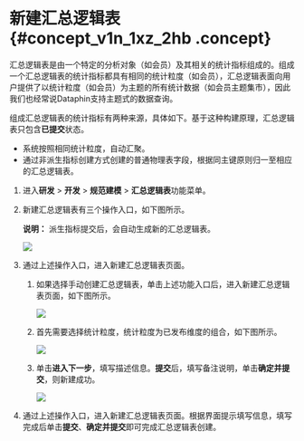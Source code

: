 # 新建汇总逻辑表 {#concept_v1n_1xz_2hb .concept}

汇总逻辑表是由一个特定的分析对象（如会员）及其相关的统计指标组成的。组成一个汇总逻辑表的统计指标都具有相同的统计粒度（如会员），汇总逻辑表面向用户提供了以统计粒度（如会员）为主题的所有统计数据（如会员主题集市），因此我们也经常说Dataphin支持主题式的数据查询。

组成汇总逻辑表的统计指标有两种来源，具体如下。基于这种构建原理，汇总逻辑表只包含**已提交**状态。

-   系统按照相同统计粒度，自动汇聚。
-   通过非派生指标创建方式创建的普通物理表字段，根据同主键原则归一至相应的汇总逻辑表。

1.  进入**研发** \> **开发** \> **规范建模** \> **汇总逻辑表**功能菜单。
2.  新建汇总逻辑表有三个操作入口，如下图所示。

    **说明：** 派生指标提交后，会自动生成新的汇总逻辑表。

    ![](http://static-aliyun-doc.oss-cn-hangzhou.aliyuncs.com/assets/img/149427/155599249141741_zh-CN.png)

3.  通过上述操作入口，进入新建汇总逻辑表页面。
    1.  如果选择手动创建汇总逻辑表，单击上述功能入口后，进入新建汇总逻辑表页面，如下图所示。

        ![](http://static-aliyun-doc.oss-cn-hangzhou.aliyuncs.com/assets/img/149427/155599249141489_zh-CN.png)

    2.  首先需要选择统计粒度，统计粒度为已发布维度的组合，如下图所示。

        ![](http://static-aliyun-doc.oss-cn-hangzhou.aliyuncs.com/assets/img/149427/155599249141490_zh-CN.png)

    3.  单击**进入下一步**，填写描述信息。**提交**后，填写备注说明，单击**确定并提交**，则新建成功。

        ![](http://static-aliyun-doc.oss-cn-hangzhou.aliyuncs.com/assets/img/149427/155599249141491_zh-CN.png)

4.  通过上述操作入口，进入新建汇总逻辑表页面。根据界面提示填写信息，填写完成后单击**提交**、**确定并提交**即可完成汇总逻辑表创建。


